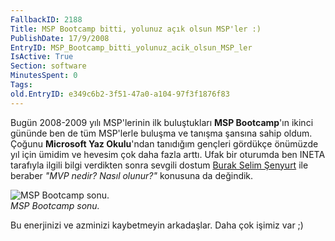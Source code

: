 ```yaml
---
FallbackID: 2188
Title: MSP Bootcamp bitti, yolunuz açık olsun MSP'ler :)
PublishDate: 17/9/2008
EntryID: MSP_Bootcamp_bitti_yolunuz_acik_olsun_MSP_ler
IsActive: True
Section: software
MinutesSpent: 0
Tags: 
old.EntryID: e349c6b2-3f51-47a0-a104-97f3f1876f83
---
```

Bugün 2008-2009 yılı MSP'lerinin ilk buluştukları **MSP Bootcamp**'ın
ikinci gününde ben de tüm MSP'lerle buluşma ve tanışma şansına sahip
oldum. Çoğunu **Microsoft Yaz Okulu**'ndan tanıdığım gençleri gördükçe
önümüzde yıl için ümidim ve hevesim çok daha fazla arttı. Ufak bir
oturumda ben INETA tarafıyla ilgili bilgi verdikten sonra sevgili dostum
[Burak Selim Şenyurt](http://www.bsenyurt.com/) ile beraber *"MVP nedir?
Nasıl olunur?"* konusuna da değindik.

![MSP Bootcamp
sonu.](http://cdn.daron.yondem.com/assets/2188/16092008_1.jpg)\
*MSP Bootcamp sonu.*

Bu enerjinizi ve azminizi kaybetmeyin arkadaşlar. Daha çok işimiz var ;)


